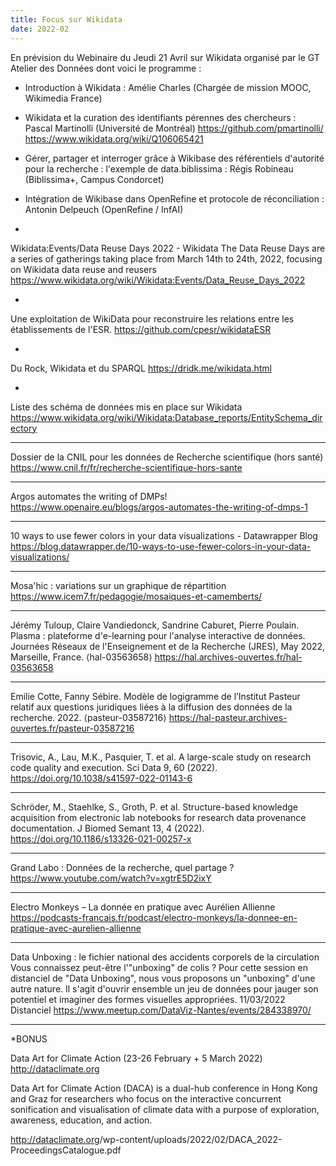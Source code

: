 ```yaml
---
title: Focus sur Wikidata
date: 2022-02
---
```


En prévision du Webinaire du Jeudi 21 Avril sur Wikidata organisé par le GT Atelier des Données dont voici le programme :

* Introduction à Wikidata : Amélie Charles (Chargée de mission MOOC, Wikimedia France)

* Wikidata et la curation des identifiants pérennes des chercheurs : Pascal Martinolli (Université de Montréal)
<https://github.com/pmartinolli/>
<https://www.wikidata.org/wiki/Q106065421>

* Gérer, partager et interroger grâce à Wikibase des référentiels d'autorité pour la recherche : l'exemple de data.biblissima : Régis Robineau (Biblissima+, Campus Condorcet)

* Intégration de Wikibase dans OpenRefine et protocole de réconciliation : Antonin Delpeuch (OpenRefine / InfAI)

-
Wikidata:Events/Data Reuse Days 2022 - Wikidata
The Data Reuse Days are a series of gatherings taking place from March 14th to 24th, 2022, focusing on Wikidata data reuse and reusers
<https://www.wikidata.org/wiki/Wikidata:Events/Data_Reuse_Days_2022>

-
Une exploitation de WikiData pour reconstruire les relations entre les établissements de l'ESR.
<https://github.com/cpesr/wikidataESR>

-
Du Rock, Wikidata et du SPARQL
<https://dridk.me/wikidata.html>

-
Liste des schéma de données mis en place sur Wikidata
<https://www.wikidata.org/wiki/Wikidata:Database_reports/EntitySchema_directory>

----------------------------------------

Dossier de la CNIL pour les données de Recherche scientifique (hors santé)
<https://www.cnil.fr/fr/recherche-scientifique-hors-sante>

----------------------------------------

Argos automates the writing of DMPs!
<https://www.openaire.eu/blogs/argos-automates-the-writing-of-dmps-1>

----------------------------------------

10 ways to use fewer colors in your data visualizations - Datawrapper Blog
<https://blog.datawrapper.de/10-ways-to-use-fewer-colors-in-your-data-visualizations/>

----------------------------------------

Mosa'hic : variations sur un graphique de répartition
<https://www.icem7.fr/pedagogie/mosaiques-et-camemberts/>

----------------------------------------

Jérémy Tuloup, Claire Vandiedonck, Sandrine Caburet, Pierre Poulain. Plasma : plateforme d'e-learning pour l'analyse interactive de données.
Journées Réseaux de l'Enseignement et de la Recherche (JRES), May 2022, Marseille, France. ⟨hal-03563658⟩
<https://hal.archives-ouvertes.fr/hal-03563658>

----------------------------------------

Emilie Cotte, Fanny Sébire. Modèle de logigramme de l’Institut Pasteur relatif aux questions juridiques liées à la diffusion des données de la recherche. 2022. ⟨pasteur-03587216⟩
<https://hal-pasteur.archives-ouvertes.fr/pasteur-03587216>

----------------------------------------

Trisovic, A., Lau, M.K., Pasquier, T. et al. A large-scale study on research code quality and execution. Sci Data 9, 60 (2022).
<https://doi.org/10.1038/s41597-022-01143-6>

----------------------------------------

Schröder, M., Staehlke, S., Groth, P. et al. Structure-based knowledge acquisition from electronic lab notebooks for research data provenance documentation. J Biomed Semant 13, 4 (2022).
<https://doi.org/10.1186/s13326-021-00257-x>

----------------------------------------

Grand Labo : Données de la recherche, quel partage ?
<https://www.youtube.com/watch?v=xgtrE5D2ixY>

----------------------------------------

Electro Monkeys – La donnée en pratique avec Aurélien Allienne
<https://podcasts-francais.fr/podcast/electro-monkeys/la-donnee-en-pratique-avec-aurelien-allienne>

----------------------------------------

Data Unboxing : le fichier national des accidents corporels de la circulation
Vous connaissez peut-être l'"unboxing" de colis ? Pour cette session en distanciel de "Data Unboxing", nous vous proposons un "unboxing" d'une autre nature. Il s'agit d'ouvrir ensemble un jeu de données pour jauger son potentiel et imaginer des formes visuelles appropriées.
11/03/2022 Distanciel
<https://www.meetup.com/DataViz-Nantes/events/284338970/>

----------------------------------------

*BONUS

Data Art for Climate Action (23-26 February + 5 March 2022) <http://dataclimate.org>

Data Art for Climate Action (DACA) is a dual-hub conference in Hong Kong and Graz for researchers who focus on the interactive concurrent sonification and visualisation of climate data with a purpose of exploration, awareness, education, and action.

<http://dataclimate.org>/wp-content/uploads/2022/02/DACA_2022-ProceedingsCatalogue.pdf 
